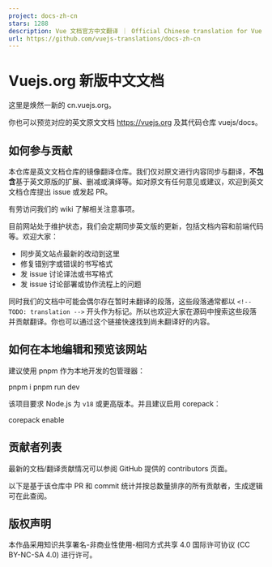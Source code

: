 ```yaml
---
project: docs-zh-cn
stars: 1288
description: Vue 文档官方中文翻译 ｜ Official Chinese translation for Vue docs
url: https://github.com/vuejs-translations/docs-zh-cn
---
```


Vuejs.org 新版中文文档
================

这里是焕然一新的 cn.vuejs.org。

你也可以预览对应的英文原文文档 https://vuejs.org 及其代码仓库 vuejs/docs。

如何参与贡献
------

本仓库是英文文档仓库的镜像翻译仓库。我们仅对原文进行内容同步与翻译，**不包含**基于英文原版的扩展、删减或演绎等。如对原文有任何意见或建议，欢迎到英文文档仓库提出 issue 或发起 PR。

有劳访问我们的 wiki 了解相关注意事项。

目前网站处于维护状态，我们会定期同步英文版的更新，包括文档内容和前端代码等。欢迎大家：

-   同步英文站点最新的改动到这里
-   修复错别字或错误的书写格式
-   发 issue 讨论译法或书写格式
-   发 issue 讨论部署或协作流程上的问题

同时我们的文档中可能会偶尔存在暂时未翻译的段落，这些段落通常都以 `<!-- TODO: translation -->` 开头作为标记。所以也欢迎大家在源码中搜索这些段落并贡献翻译。你也可以通过这个链接快速找到尚未翻译好的内容。

如何在本地编辑和预览该网站
-------------

建议使用 pnpm 作为本地开发的包管理器：

pnpm i
pnpm run dev

该项目要求 Node.js 为 `v18` 或更高版本。并且建议启用 corepack：

corepack enable

贡献者列表
-----

最新的文档/翻译贡献情况可以参阅 GitHub 提供的 contributors 页面。

以下是基于该仓库中 PR 和 commit 统计并按总数量排序的所有贡献者，生成逻辑可在此查阅。

版权声明
----

  
本作品采用知识共享署名-非商业性使用-相同方式共享 4.0 国际许可协议 (CC BY-NC-SA 4.0) 进行许可。
